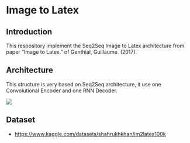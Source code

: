 # Image to Latex

## Introduction

This respository implement the Seq2Seq Image to Latex architecture from paper “Image to Latex.” of Genthial, Guillaume. (2017).

## Architecture

This structure is very based on Seq2Seq architecture, it use one Convolutional Encoder and one RNN Decoder.

<div>
    <image src="https://deforani.sirv.com/Images/Github/Image2Latex/image2latex.png" />
</div>

## Dataset
- https://www.kaggle.com/datasets/shahrukhkhan/im2latex100k